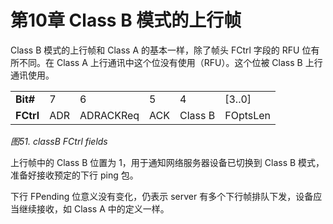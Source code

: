 # 第10章 Class B 模式的上行帧

Class B 模式的上行帧和 Class A 的基本一样，除了帧头 FCtrl 字段的 RFU 位有所不同。在 Class A 上行通讯中这个位没有使用（RFU）。这个位被 Class B 上行通讯使用。

<table class="lora-table">
   <tr>
      <td><b>Bit#</b></td>   
      <td>7</td>
      <td>6</td>
      <td>5</td>
      <td>4</td>
      <td>[3..0]</td>
   </tr>
   <tr>
      <td><b>FCtrl</b></td>   
      <td>ADR</td>
      <td>ADRACKReq</td>
      <td>ACK</td>
      <td>Class B</td>
      <td>FOptsLen</td>
   </tr>
</table>
<i class="lora-table-name">图51. classB FCtrl fields</i>

上行帧中的 Class B 位置为 1，用于通知网络服务器设备已切换到 Class B 模式，准备好接收预定的下行 ping 包。

下行 FPending 位意义没有变化，仍表示 server 有多个下行帧排队下发，设备应当继续接收，如 Class A 中的定义一样。

